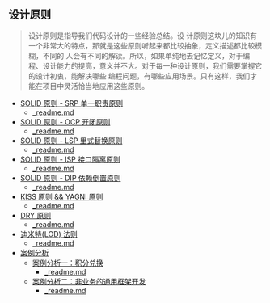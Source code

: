 ## 设计原则

> 设计原则是指导我们代码设计的一些经验总结。设 计原则这块儿的知识有一个非常大的特点，那就是这些原则听起来都比较抽象，定义描述都比较模糊，不同的
> 人会有不同的解读。所以，如果单纯地去记忆定义，对于编程、设计能力的提高，意义并不大。对于每一种设计原则，我们需要掌握它的设计初衷，能解决哪些
> 编程问题，有哪些应用场景。只有这样，我们才能在项目中灵活恰当地应用这些原则。

- [SOLID 原则 - SRP 单一职责原则](_1_srp)
    - [_readme.md](_1_srp%2F_readme.md)
- [SOLID 原则 - OCP 开闭原则](_2_ocp)
    - [_readme.md](_2_ocp%2F_readme.md)
- [SOLID 原则 - LSP 里式替换原则](_3_lsp)
    - [_readme.md](_3_lsp%2F_readme.md)
- [SOLID 原则 - ISP 接口隔离原则](_4_isp)
    - [_readme.md](_4_isp%2F_readme.md)
- [SOLID 原则 - DIP 依赖倒置原则](_5_dip)
    - [_readme.md](_5_dip%2F_readme.md)
- [KISS 原则 && YAGNI 原则](_6_kiss%24yagni)
    - [_readme.md](_6_kiss%24yagni%2F_readme.md)
- [DRY 原则](_7_dry)
    - [_readme.md](_7_dry%2F_readme.md)
- [迪米特(LOD) 法则](_8_lod)
    - [_readme.md](_8_lod%2F_readme.md)
- [案例分析](cases)
    - [案例分析一：积分兑换](cases%2F_1_point_exchange)
        - [_readme.md](cases%2F_1_point_exchange%2F_readme.md)
    - [案例分析二：非业务的通用框架开发](cases%2F_2_generic_framework)
      - [_readme.md](cases%2F_2_generic_framework%2F_readme.md)